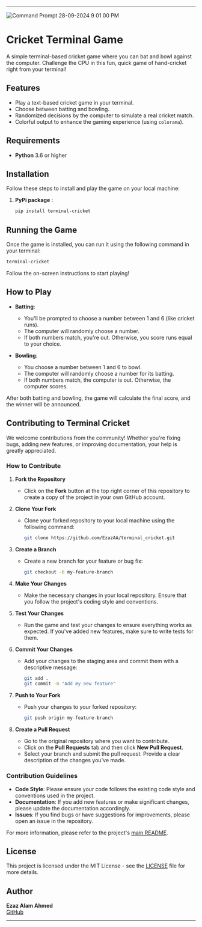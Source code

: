 
---
![Command Prompt 28-09-2024 9 01 00 PM](https://github.com/user-attachments/assets/beb19e2f-7f0e-41a5-8644-f123b05a31a3)

# Cricket Terminal Game

A simple terminal-based cricket game where you can bat and bowl against the computer. Challenge the CPU in this fun, quick game of hand-cricket right from your terminal!

## Features

- Play a text-based cricket game in your terminal.
- Choose between batting and bowling.
- Randomized decisions by the computer to simulate a real cricket match.
- Colorful output to enhance the gaming experience (using `colorama`).

## Requirements

- **Python** 3.6 or higher

## Installation

Follow these steps to install and play the game on your local machine:

1. **PyPi package** :
   ```bash
   pip install terminal-cricket
   ```


## Running the Game

Once the game is installed, you can run it using the following command in your terminal:

```bash
terminal-cricket
```

Follow the on-screen instructions to start playing!

## How to Play

- **Batting**: 
  - You'll be prompted to choose a number between 1 and 6 (like cricket runs). 
  - The computer will randomly choose a number. 
  - If both numbers match, you're out. Otherwise, you score runs equal to your choice.

- **Bowling**: 
  - You choose a number between 1 and 6 to bowl. 
  - The computer will randomly choose a number for its batting. 
  - If both numbers match, the computer is out. Otherwise, the computer scores.

After both batting and bowling, the game will calculate the final score, and the winner will be announced.


## Contributing to Terminal Cricket

We welcome contributions from the community! Whether you're fixing bugs, adding new features, or improving documentation, your help is greatly appreciated.

### How to Contribute

1. **Fork the Repository**
   - Click on the **Fork** button at the top right corner of this repository to create a copy of the project in your own GitHub account.

2. **Clone Your Fork**
   - Clone your forked repository to your local machine using the following command:
     ```bash
     git clone https://github.com/EzazAA/terminal_cricket.git
     ```

3. **Create a Branch**
   - Create a new branch for your feature or bug fix:
     ```bash
     git checkout -b my-feature-branch
     ```

4. **Make Your Changes**
   - Make the necessary changes in your local repository. Ensure that you follow the project's coding style and conventions.

5. **Test Your Changes**
   - Run the game and test your changes to ensure everything works as expected. If you've added new features, make sure to write tests for them.

6. **Commit Your Changes**
   - Add your changes to the staging area and commit them with a descriptive message:
     ```bash
     git add .
     git commit -m "Add my new feature"
     ```

7. **Push to Your Fork**
   - Push your changes to your forked repository:
     ```bash
     git push origin my-feature-branch
     ```

8. **Create a Pull Request**
   - Go to the original repository where you want to contribute.
   - Click on the **Pull Requests** tab and then click **New Pull Request**.
   - Select your branch and submit the pull request. Provide a clear description of the changes you've made.

### Contribution Guidelines

- **Code Style**: Please ensure your code follows the existing code style and conventions used in the project.
- **Documentation**: If you add new features or make significant changes, please update the documentation accordingly.
- **Issues**: If you find bugs or have suggestions for improvements, please open an issue in the repository.

For more information, please refer to the project's [main README](https://github.com/your-username/terminal_cricket/blob/main/README.md).

## License

This project is licensed under the MIT License - see the [LICENSE](LICENSE) file for more details.

## Author

**Ezaz Alam Ahmed**  
[GitHub](https://github.com/ezazaa)

---
